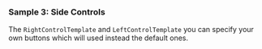 ### Sample 3: Side Controls

The `RightControlTemplate` and `LeftControlTemplate` you can specify your own buttons which will used instead the default ones.